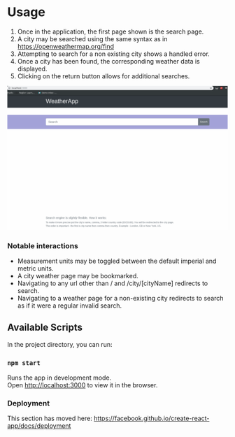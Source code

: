 
# Usage

1. Once in the application, the first page shown is the search page.
2. A city may be searched using the same syntax as in https://openweathermap.org/find
  1. Attempting to search for a non existing city shows a handled error.
3. Once a city has been found, the corresponding weather data is displayed.
4. Clicking on the return button allows for additional searches.

![Demo Gif](./weatherApp.gif?raw=true "Title")

### Notable interactions
* Measurement units may be toggled between the default imperial and metric units.
* A city weather page may be bookmarked.
* Navigating to any url other than / and /city/[cityName] redirects to search.
* Navigating to a weather page for a non-existing city redirects to search as if it were a regular invalid search.


## Available Scripts

In the project directory, you can run:

### `npm start`

Runs the app in development mode.<br>
Open [http://localhost:3000](http://localhost:3000) to view it in the browser.


### Deployment

This section has moved here: https://facebook.github.io/create-react-app/docs/deployment

